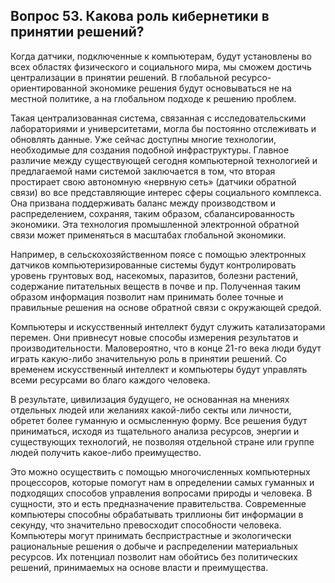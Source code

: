 ## Вопрос 53. Какова роль кибернетики в принятии решений?

Когда датчики, подключенные к компьютерам, будут установлены во всех областях физического и социального мира, мы сможем достичь централизации в принятии решений. В глобальной ресурсо-ориентированной экономике решения будут основываться не на местной политике, а на глобальном подходе к решению проблем.

Такая централизованная система, связанная с исследовательскими лабораториями и университетами, могла бы постоянно отслеживать и обновлять данные. Уже сейчас доступны многие технологии, необходимые для создания подобной инфраструктуры. Главное различие между существующей сегодня компьютерной технологией и предлагаемой нами системой заключается в том, что вторая простирает свою автономную «нервную сеть» (датчики обратной связи) во все представляющие интерес сферы социального комплекса. Она призвана поддерживать баланс между производством и распределением, сохраняя, таким образом, сбалансированность экономики. Эта технология промышленной электронной обратной связи может применяться в масштабах глобальной экономики.

Например, в сельскохозяйственном поясе с помощью электронных датчиков компьютеризированные системы будут контролировать уровень грунтовых вод, насекомых, паразитов, болезни растений, содержание питательных веществ в почве и пр. Полученная таким образом информация позволит нам принимать более точные и правильные решения на основе обратной связи с окружающей средой.

Компьютеры и искусственный интеллект будут служить катализаторами перемен. Они привнесут новые способы измерения результатов и производительности. Маловероятно, что в конце 21-го века люди будут играть какую-либо значительную роль в принятии решений. Со временем искусственный интеллект и компьютеры будут управлять всеми ресурсами во благо каждого человека.

В результате, цивилизация будущего, не основанная на мнениях отдельных людей или желаниях какой-либо секты или личности, обретет более гуманную и осмысленную форму. Все решения будут приниматься, исходя из тщательного анализа ресурсов, энергии и существующих технологий, не позволяя отдельной стране или группе людей получить какое-либо преимущество.

Это можно осуществить с помощью многочисленных компьютерных процессоров, которые помогут нам в определении самых гуманных и подходящих способов управления вопросами природы и человека. В сущности, это и есть предназначение правительства. Современные компьютеры способны обрабатывать триллионы бит информации в секунду, что значительно превосходит способности человека. Компьютеры могут принимать беспристрастные и экологически рациональные решения о добыче и распределении материальных ресурсов. Их потенциал позволит нам обойтись без политических решений, принимаемых на основе власти и преимущества.